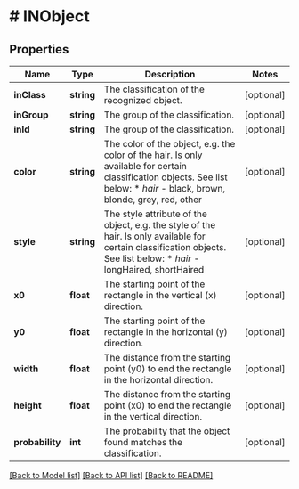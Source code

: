 # # INObject

## Properties

Name | Type | Description | Notes
------------ | ------------- | ------------- | -------------
**inClass** | **string** | The classification of the recognized object. | [optional] 
**inGroup** | **string** | The group of the classification. | [optional] 
**inId** | **string** | The group of the classification. | [optional] 
**color** | **string** | The color of the object, e.g. the color of the hair. Is only available for certain classification objects. See list below:  * _hair_ - black, brown, blonde, grey, red, other | [optional] 
**style** | **string** | The style attribute of the object, e.g. the style of the hair. Is only available for certain classification objects. See list below:  * _hair_ - longHaired, shortHaired | [optional] 
**x0** | **float** | The starting point of the rectangle in the vertical (x) direction. | [optional] 
**y0** | **float** | The starting point of the rectangle in the horizontal (y) direction. | [optional] 
**width** | **float** | The distance from the starting point (y0) to end the rectangle in the horizontal direction. | [optional] 
**height** | **float** | The distance from the starting point (x0) to end the rectangle in the vertical direction. | [optional] 
**probability** | **int** | The probability that the object found matches the classification. | [optional] 

[[Back to Model list]](../../README.md#documentation-for-models) [[Back to API list]](../../README.md#documentation-for-api-endpoints) [[Back to README]](../../README.md)


